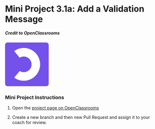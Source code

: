 # Mini Project 3.1a: Add a Validation Message

##### Credit to OpenClassrooms
![Become](https://github.com/OCclassprojects/logo/blob/master/fav-icon.png?raw=true)

### Mini Project Instructions

1. Open the [project page on OpenClassrooms](https://openclassrooms.com/en/courses/4286486-build-web-apps-with-reactjs/4317901-practice-add-a-validation-message)

2. Create a new branch and then new Pull Request and assign it to your coach for review.